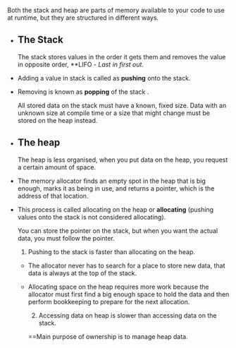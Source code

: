 Both the stack and heap are parts of memory available to your code to use at runtime, but they are structured in different ways.

- ## The Stack
  
  The stack stores values in the order it gets them and removes the value in opposite order,  **LIFO - *Last in first out*.
- Adding a value in stack is called as **pushing** onto the stack.
- Removing is known as **popping** of the stack .
  
  All stored data on the stack must have a known, fixed size. Data with an unknown size at compile time or a size that might change must be stored on the heap instead.
- ## The heap 
  
  The heap is less organised, when you put data on the heap, you request a certain amount of space.
- The memory allocator finds an empty spot in the heap that is big enough, marks it as being in use, and returns a pointer, which is the address of that location.
- This process is called allocating on the heap or **allocating** (pushing values onto the stack is not considered allocating).
  
  You can store the pointer on the stack, but when you want the actual data, you must follow the pointer. 
  
  1. Pushing to the stack is faster than allocating on the heap.
	- The allocator never has to search for a place to store new data, that data is always at the top of the stack.
	- Allocating space on the heap requires more work because the allocator must first find a big enough space to hold the data and then perform bookkeeping to prepare for the next allocation.
	  
	  2. Accessing data on heap is slower than accessing data on the stack.
	  
	  
	  ==Main purpose of ownership is to manage heap data.